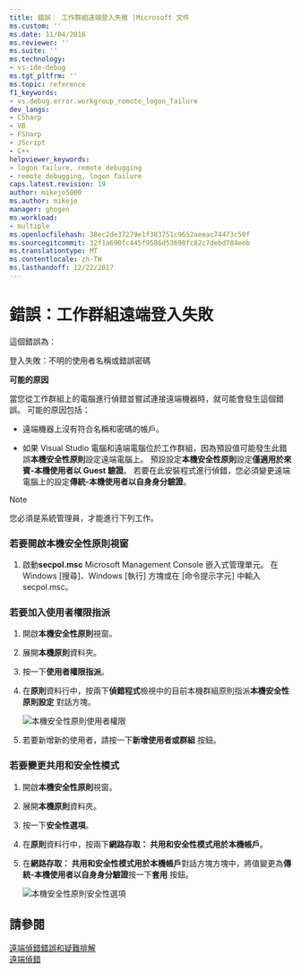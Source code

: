 ```yaml
---
title: 錯誤： 工作群組遠端登入失敗 |Microsoft 文件
ms.custom: ''
ms.date: 11/04/2016
ms.reviewer: ''
ms.suite: ''
ms.technology:
- vs-ide-debug
ms.tgt_pltfrm: ''
ms.topic: reference
f1_keywords:
- vs.debug.error.workgroup_remote_logon_failure
dev_langs:
- CSharp
- VB
- FSharp
- JScript
- C++
helpviewer_keywords:
- logon failure, remote debugging
- remote debugging, logon failure
caps.latest.revision: 19
author: mikejo5000
ms.author: mikejo
manager: ghogen
ms.workload:
- multiple
ms.openlocfilehash: 38ec2de37279e1f383751c9652aeeac74473c50f
ms.sourcegitcommit: 32f1a690fc445f9586d53698fc82c7debd784eeb
ms.translationtype: MT
ms.contentlocale: zh-TW
ms.lasthandoff: 12/22/2017
---
```

# <a name="error-workgroup-remote-logon-failure"></a>錯誤：工作群組遠端登入失敗
這個錯誤為：  
  
 登入失敗：不明的使用者名稱或錯誤密碼  
  
 **可能的原因**  
  
 當您從工作群組上的電腦進行偵錯並嘗試連接遠端機器時，就可能會發生這個錯誤。 可能的原因包括：  
  
-   遠端機器上沒有符合名稱和密碼的帳戶。  
  
-   如果 Visual Studio 電腦和遠端電腦位於工作群組，因為預設值可能發生此錯誤**本機安全性原則**設定遠端電腦上。 預設設定**本機安全性原則**設定**僅適用於來賓-本機使用者以 Guest 驗證**。 若要在此安裝程式進行偵錯，您必須變更遠端電腦上的設定**傳統-本機使用者以自身身分驗證**。  
  
> [!NOTE]
>  您必須是系統管理員，才能進行下列工作。  
  
### <a name="to-open-the-local-security-policy-window"></a>若要開啟本機安全性原則視窗  
  
1.  啟動**secpol.msc** Microsoft Management Console 嵌入式管理單元。 在 Windows [搜尋]、Windows [執行] 方塊或在 [命令提示字元] 中輸入 secpol.msc。  
  
### <a name="to-add-user-rights-assignments"></a>若要加入使用者權限指派  
  
1.  開啟**本機安全性原則**視窗。  
  
2.  展開**本機原則**資料夾。  
  
3.  按一下**使用者權限指派**。  
  
4.  在**原則**資料行中，按兩下**偵錯程式**檢視中的目前本機群組原則指派**本機安全性原則設定** 對話方塊。  
  
     ![本機安全性原則使用者權限](../debugger/media/dbg_err_localsecuritypolicy_userrightsdebugprograms.png "DBG_ERR_LocalSecurityPolicy_UserRightsDebugPrograms")  
  
5.  若要新增新的使用者，請按一下**新增使用者或群組** 按鈕。  
  
### <a name="to-change-the-sharing-and-security-model"></a>若要變更共用和安全性模式  
  
1.  開啟**本機安全性原則**視窗。  
  
2.  展開**本機原則**資料夾。  
  
3.  按一下**安全性選項**。  
  
4.  在**原則**資料行中，按兩下**網路存取： 共用和安全性模式用於本機帳戶**。  
  
5.  在**網路存取： 共用和安全性模式用於本機帳戶**對話方塊方塊中，將值變更為**傳統-本機使用者以自身身分驗證**按一下**套用** 按鈕。  
  
     ![本機安全性原則安全性選項](../debugger/media/dbg_err_localsecuritypolicy_securityoptions_networkaccess.png "DBG_ERR_LocalSecurityPolicy_SecurityOptions_NetworkAccess")  
  
## <a name="see-also"></a>請參閱  
 [遠端偵錯錯誤和疑難排解](../debugger/remote-debugging-errors-and-troubleshooting.md)   
 [遠端偵錯](../debugger/remote-debugging.md)
